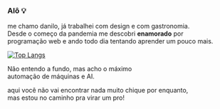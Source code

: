 ### Alô 💡

me chamo danilo, já trabalhei com design e com gastronomia.<br>
Desde o começo da pandemia me descobri <b>enamorado</b> por <br>
programação web e ando todo dia tentando aprender um pouco mais.

[![Top Langs](https://github-readme-stats.vercel.app/api/top-langs/?username=sweatybrain&layout=compact)](https://github.com/sweatybrain)

Não entendo a fundo, mas acho o máximo<br>
automação de máquinas e AI.

aqui você não vai encontrar nada muito chique por enquanto,<br> mas estou no caminho
pra virar um pro!
